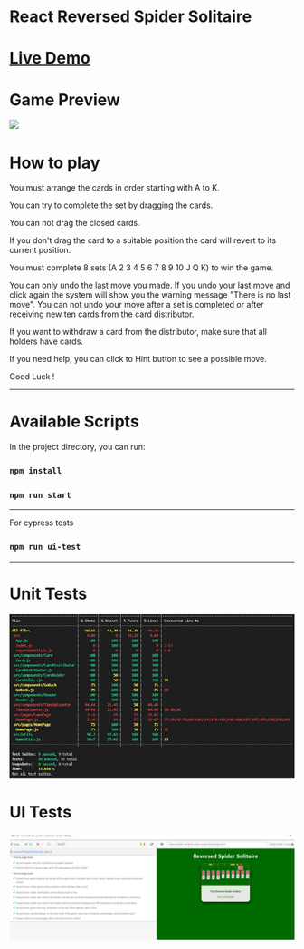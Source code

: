 # React Reversed Spider Solitaire

# [Live Demo](https://spider-solitaire-gizay-eroglu.herokuapp.com/)

# Game Preview
![](src/assets/reversedSolitaire.gif)

# How to play 

You must arrange the cards in order starting with A to K.

You can try to complete the set by dragging the cards.

You can not drag the closed cards.

If you don't drag the card to a suitable position the card will revert to its current position.

You must complete 8 sets (A 2 3 4 5 6 7 8 9 10 J Q K) to win the game.

You can only undo the last move you made. If you undo your last move and click again the system will show you the warning message "There is no last move".
You can not undo your move after a set is completed or after receiving new ten cards from the card distributor.

If you want to withdraw a card from the distributor, make sure that all holders have cards.

If you need help, you can click to Hint button to see a possible move.

Good Luck !

---
# Available Scripts

In the project directory, you can run:

### `npm install`

### `npm run start`

---
For cypress tests
### `npm run ui-test`

---

# Unit Tests
![](src/assets/UnitTest.jpg)

# UI Tests
![](src/assets/CypressTest.jpg)
